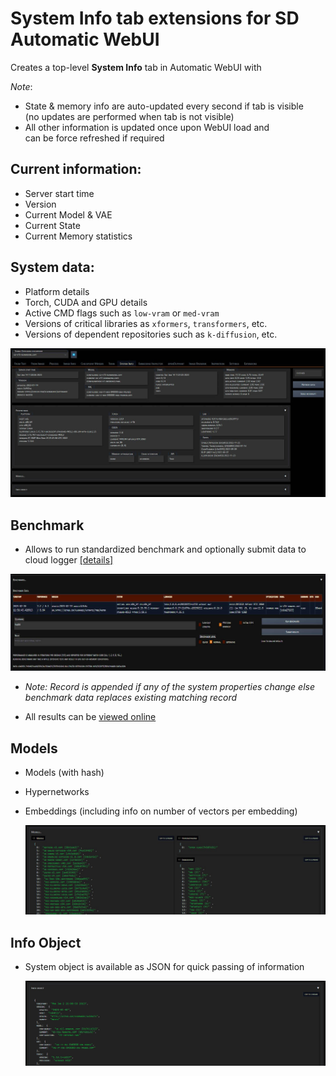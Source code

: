 # System Info tab extensions for SD Automatic WebUI

Creates a top-level **System Info** tab in Automatic WebUI with 

*Note*:
- State & memory info are auto-updated every second if tab is visible  
  (no updates are performed when tab is not visible)  
- All other information is updated once upon WebUI load and  
  can be force refreshed if required  

## Current information:

- Server start time
- Version
- Current Model & VAE
- Current State
- Current Memory statistics

## System data:

- Platform details
- Torch, CUDA and GPU details
- Active CMD flags such as `low-vram` or `med-vram`
- Versions of critical libraries as `xformers`, `transformers`, etc.
- Versions of dependent repositories such as `k-diffusion`, etc.

![screenshot](system-info.jpg)

## Benchmark

- Allows to run standardized benchmark and optionally submit data to cloud logger [[details]](pages/README.md)

![screenshot](benchmark.jpg)

- *Note: Record is appended if any of the system properties change else benchmark data replaces existing matching record*

- All results can be [viewed online](https://vladmandic.github.io/sd-extension-system-info/pages/benchmark.html)

## Models

- Models (with hash)
- Hypernetworks
- Embeddings (including info on number of vectors per embedding)

  ![screenshot](system-info-models.jpg)

## Info Object

- System object is available as JSON for quick passing of information

  ![screenshot](system-info-json.jpg)
